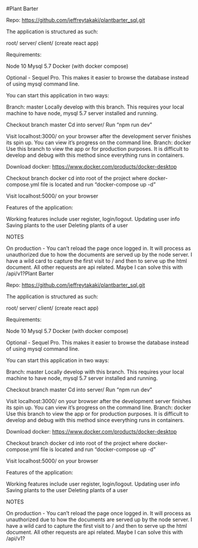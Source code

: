 #Plant Barter 

Repo: https://github.com/jeffreytakaki/plantbarter_sql.git

The application is structured as such: 

root/
    server/ 
        client/ (create react app)

Requirements:

Node 10
Mysql 5.7
Docker (with docker compose)

Optional - Sequel Pro. This makes it easier to browse the database instead of using mysql command line. 

You can start this application in two ways:

Branch: master	Locally develop with this branch. This requires your local machine to have node, mysql 5.7 server installed and running. 

Checkout branch master
Cd into server/
Run “npm run dev”

Visit localhost:3000/ on your browser after the development server finishes its spin up. You can view it’s progress on the command line. 
Branch: docker	Use this branch to view the app or for production purposes.  It is difficult to develop and debug with this method since everything runs in containers. 

Download docker: https://www.docker.com/products/docker-desktop

Checkout branch docker
cd into root of the project where docker-compose.yml file is located and run “docker-compose up -d”

Visit localhost:5000/ on your browser

Features of the application:

Working features include user register, login/logout. 
Updating user info
Saving plants to the user
Deleting plants of a user


NOTES

On production - 
You can’t reload the page once logged in. It will process as unauthorized due to how the documents are served up by the node server. I have a wild card to capture the first visit to / and then to serve up the html document. All other requests are api related. Maybe I can solve this with /api/v1?Plant Barter 

Repo: https://github.com/jeffreytakaki/plantbarter_sql.git

The application is structured as such: 

root/
    server/ 
        client/ (create react app)

Requirements:

Node 10
Mysql 5.7
Docker (with docker compose)

Optional - Sequel Pro. This makes it easier to browse the database instead of using mysql command line. 

You can start this application in two ways:

Branch: master	Locally develop with this branch. This requires your local machine to have node, mysql 5.7 server installed and running. 

Checkout branch master
Cd into server/
Run “npm run dev”

Visit localhost:3000/ on your browser after the development server finishes its spin up. You can view it’s progress on the command line. 
Branch: docker	Use this branch to view the app or for production purposes.  It is difficult to develop and debug with this method since everything runs in containers. 

Download docker: https://www.docker.com/products/docker-desktop

Checkout branch docker
cd into root of the project where docker-compose.yml file is located and run “docker-compose up -d”

Visit localhost:5000/ on your browser

Features of the application:

Working features include user register, login/logout. 
Updating user info
Saving plants to the user
Deleting plants of a user


NOTES

On production - 
You can’t reload the page once logged in. It will process as unauthorized due to how the documents are served up by the node server. I have a wild card to capture the first visit to / and then to serve up the html document. All other requests are api related. Maybe I can solve this with /api/v1?
